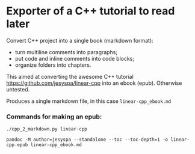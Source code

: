 Exporter of a C++ tutorial to read later
=========================================

Convert C++ project into a single book (markdown format):

- turn multiline comments into paragraphs;
- put code and inline comments into code blocks;
- organize folders into chapters.


This aimed at converting the awesome C++ tutorial
<https://github.com/jesyspa/linear-cpp> into an ebook (epub). Otherwise
untested.


Produces a single markdown file, in this case `linear-cpp_ebook.md`

### Commands for making an epub:

    ./cpp_2_markdown.py linear-cpp
    
    pandoc -M author=jesyspa --standalone --toc --toc-depth=1 -o linear-cpp.epub linear-cpp_ebook.md
